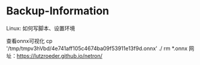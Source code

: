 # Backup-Information

Linux: 如何写脚本、设置环境

查看onnx可视化
cp '/tmp/tmpv3hVbd/4e741aff105c4674ba09f53911e13f9d.onnx' ./
rm *.onnx
网址：https://lutzroeder.github.io/netron/
